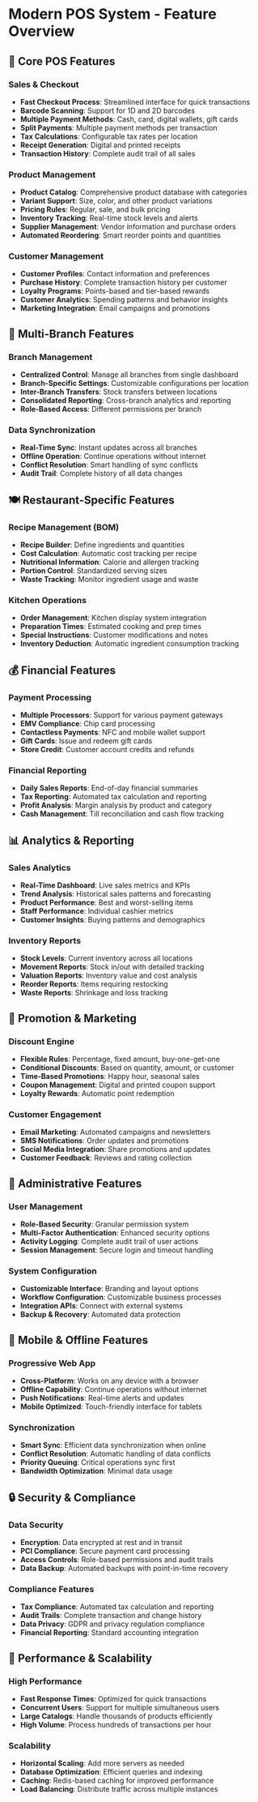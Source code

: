 # Modern POS System - Feature Overview

## 🏪 Core POS Features

### Sales & Checkout
- **Fast Checkout Process**: Streamlined interface for quick transactions
- **Barcode Scanning**: Support for 1D and 2D barcodes
- **Multiple Payment Methods**: Cash, card, digital wallets, gift cards
- **Split Payments**: Multiple payment methods per transaction
- **Tax Calculations**: Configurable tax rates per location
- **Receipt Generation**: Digital and printed receipts
- **Transaction History**: Complete audit trail of all sales

### Product Management
- **Product Catalog**: Comprehensive product database with categories
- **Variant Support**: Size, color, and other product variations
- **Pricing Rules**: Regular, sale, and bulk pricing
- **Inventory Tracking**: Real-time stock levels and alerts
- **Supplier Management**: Vendor information and purchase orders
- **Automated Reordering**: Smart reorder points and quantities

### Customer Management
- **Customer Profiles**: Contact information and preferences
- **Purchase History**: Complete transaction history per customer
- **Loyalty Programs**: Points-based and tier-based rewards
- **Customer Analytics**: Spending patterns and behavior insights
- **Marketing Integration**: Email campaigns and promotions

## 🏢 Multi-Branch Features

### Branch Management
- **Centralized Control**: Manage all branches from single dashboard
- **Branch-Specific Settings**: Customizable configurations per location
- **Inter-Branch Transfers**: Stock transfers between locations
- **Consolidated Reporting**: Cross-branch analytics and reporting
- **Role-Based Access**: Different permissions per branch

### Data Synchronization
- **Real-Time Sync**: Instant updates across all branches
- **Offline Operation**: Continue operations without internet
- **Conflict Resolution**: Smart handling of sync conflicts
- **Audit Trail**: Complete history of all data changes

## 🍽️ Restaurant-Specific Features

### Recipe Management (BOM)
- **Recipe Builder**: Define ingredients and quantities
- **Cost Calculation**: Automatic cost tracking per recipe
- **Nutritional Information**: Calorie and allergen tracking
- **Portion Control**: Standardized serving sizes
- **Waste Tracking**: Monitor ingredient usage and waste

### Kitchen Operations
- **Order Management**: Kitchen display system integration
- **Preparation Times**: Estimated cooking and prep times
- **Special Instructions**: Customer modifications and notes
- **Inventory Deduction**: Automatic ingredient consumption tracking

## 💰 Financial Features

### Payment Processing
- **Multiple Processors**: Support for various payment gateways
- **EMV Compliance**: Chip card processing
- **Contactless Payments**: NFC and mobile wallet support
- **Gift Cards**: Issue and redeem gift cards
- **Store Credit**: Customer account credits and refunds

### Financial Reporting
- **Daily Sales Reports**: End-of-day financial summaries
- **Tax Reporting**: Automated tax calculation and reporting
- **Profit Analysis**: Margin analysis by product and category
- **Cash Management**: Till reconciliation and cash flow tracking

## 📊 Analytics & Reporting

### Sales Analytics
- **Real-Time Dashboard**: Live sales metrics and KPIs
- **Trend Analysis**: Historical sales patterns and forecasting
- **Product Performance**: Best and worst-selling items
- **Staff Performance**: Individual cashier metrics
- **Customer Insights**: Buying patterns and demographics

### Inventory Reports
- **Stock Levels**: Current inventory across all locations
- **Movement Reports**: Stock in/out with detailed tracking
- **Valuation Reports**: Inventory value and cost analysis
- **Reorder Reports**: Items requiring restocking
- **Waste Reports**: Shrinkage and loss tracking

## 🎯 Promotion & Marketing

### Discount Engine
- **Flexible Rules**: Percentage, fixed amount, buy-one-get-one
- **Conditional Discounts**: Based on quantity, amount, or customer
- **Time-Based Promotions**: Happy hour, seasonal sales
- **Coupon Management**: Digital and printed coupon support
- **Loyalty Rewards**: Automatic point redemption

### Customer Engagement
- **Email Marketing**: Automated campaigns and newsletters
- **SMS Notifications**: Order updates and promotions
- **Social Media Integration**: Share promotions and updates
- **Customer Feedback**: Reviews and rating collection

## 🔧 Administrative Features

### User Management
- **Role-Based Security**: Granular permission system
- **Multi-Factor Authentication**: Enhanced security options
- **Activity Logging**: Complete audit trail of user actions
- **Session Management**: Secure login and timeout handling

### System Configuration
- **Customizable Interface**: Branding and layout options
- **Workflow Configuration**: Customizable business processes
- **Integration APIs**: Connect with external systems
- **Backup & Recovery**: Automated data protection

## 📱 Mobile & Offline Features

### Progressive Web App
- **Cross-Platform**: Works on any device with a browser
- **Offline Capability**: Continue operations without internet
- **Push Notifications**: Real-time alerts and updates
- **Mobile Optimized**: Touch-friendly interface for tablets

### Synchronization
- **Smart Sync**: Efficient data synchronization when online
- **Conflict Resolution**: Automatic handling of data conflicts
- **Priority Queuing**: Critical operations sync first
- **Bandwidth Optimization**: Minimal data usage

## 🔒 Security & Compliance

### Data Security
- **Encryption**: Data encrypted at rest and in transit
- **PCI Compliance**: Secure payment card processing
- **Access Controls**: Role-based permissions and audit trails
- **Data Backup**: Automated backups with point-in-time recovery

### Compliance Features
- **Tax Compliance**: Automated tax calculation and reporting
- **Audit Trails**: Complete transaction and change history
- **Data Privacy**: GDPR and privacy regulation compliance
- **Financial Reporting**: Standard accounting integration

## 🚀 Performance & Scalability

### High Performance
- **Fast Response Times**: Optimized for quick transactions
- **Concurrent Users**: Support for multiple simultaneous users
- **Large Catalogs**: Handle thousands of products efficiently
- **High Volume**: Process hundreds of transactions per hour

### Scalability
- **Horizontal Scaling**: Add more servers as needed
- **Database Optimization**: Efficient queries and indexing
- **Caching**: Redis-based caching for improved performance
- **Load Balancing**: Distribute traffic across multiple instances